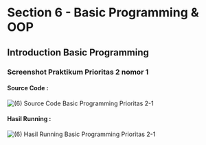 # Section 6 - Basic Programming & OOP
## Introduction Basic Programming
### Screenshot Praktikum Prioritas 2 nomor 1
#### Source Code :
![(6) Source Code Basic Programming Prioritas 2-1](https://user-images.githubusercontent.com/95559118/224494832-dc3b3874-b338-47c0-ad67-4fa87860b9e2.png) <br>
#### Hasil Running :
![(6) Hasil Running Basic Programming Prioritas 2-1](https://user-images.githubusercontent.com/95559118/224494909-87e8dbd5-c2f9-413e-8819-5058e8dce1ec.png)
